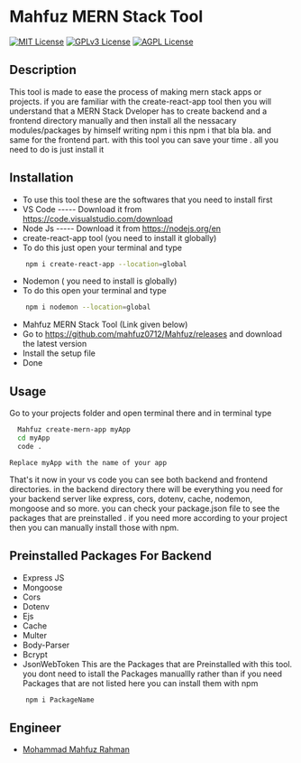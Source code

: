 
# Mahfuz MERN Stack Tool







[![MIT License](https://img.shields.io/badge/License-MIT-green.svg)](https://choosealicense.com/licenses/mit/)
[![GPLv3 License](https://img.shields.io/badge/License-GPL%20v3-yellow.svg)](https://opensource.org/licenses/)
[![AGPL License](https://img.shields.io/badge/license-AGPL-blue.svg)](http://www.gnu.org/licenses/agpl-3.0)

## Description
This tool is made to ease the process of making mern stack apps or projects. if you are familiar with the create-react-app tool then you will understand that a MERN Stack Dveloper has to create backend and a frontend directory manually and then install all the nessacary modules/packages by himself writing npm i this npm i that bla bla. and same for the frontend part. with this tool you can save your time . all you need to do is just install it
## Installation
- To use this tool these are the softwares that you need to install first
- VS Code ----- Download it from https://code.visualstudio.com/download
- Node Js ----- Download it from https://nodejs.org/en
- create-react-app tool  (you need to install it globally)
- To do this just open your terminal and type
```bash 
    npm i create-react-app --location=global
```
- Nodemon ( you need to install is globally)
- To do this open your terminal and type 
```bash
    npm i nodemon --location=global
```
- Mahfuz MERN Stack Tool (Link given below)
- Go to https://github.com/mahfuz0712/Mahfuz/releases and download the latest version
- Install the setup file
- Done

## Usage

Go to your projects folder and open terminal there and in terminal type

```bash
  Mahfuz create-mern-app myApp
  cd myApp
  code .
```
`Replace myApp with the name of your app`

That's it now in your vs code you can see both backend and frontend directories. in the backend directory there will be everything you need for your backend server like express, cors, dotenv, cache, nodemon, mongoose and so more. you can check your package.json file to see the packages that are preinstalled . if you need more according to your project then you can manually install those with npm. 
## Preinstalled Packages For Backend
- Express JS
- Mongoose
- Cors
- Dotenv
- Ejs
- Cache
- Multer
- Body-Parser
- Bcrypt
- JsonWebToken
This are the Packages that are Preinstalled with this tool. you dont need to istall the Packages manuallly rather than if you need Packages that are not listed here you can install them with npm

```bash
    npm i PackageName
```
## Engineer

- [Mohammad Mahfuz Rahman](https://www.github.com/mahfuz0712)

